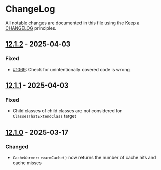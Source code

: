 # ChangeLog

All notable changes are documented in this file using the [Keep a CHANGELOG](http://keepachangelog.com/) principles.

## [12.1.2] - 2025-04-03

### Fixed

* [#1069](https://github.com/sebastianbergmann/php-code-coverage/issues/1069): Check for unintentionally covered code is wrong

## [12.1.1] - 2025-04-03

### Fixed

* Child classes of child classes are not considered for `ClassesThatExtendClass` target

## [12.1.0] - 2025-03-17

### Changed

* `CacheWarmer::warmCache()` now returns the number of cache hits and cache misses

[12.1.2]: https://github.com/sebastianbergmann/php-code-coverage/compare/12.1.1...12.1.2
[12.1.1]: https://github.com/sebastianbergmann/php-code-coverage/compare/12.1.0...12.1.1
[12.1.0]: https://github.com/sebastianbergmann/php-code-coverage/compare/12.0.5...12.1.0
